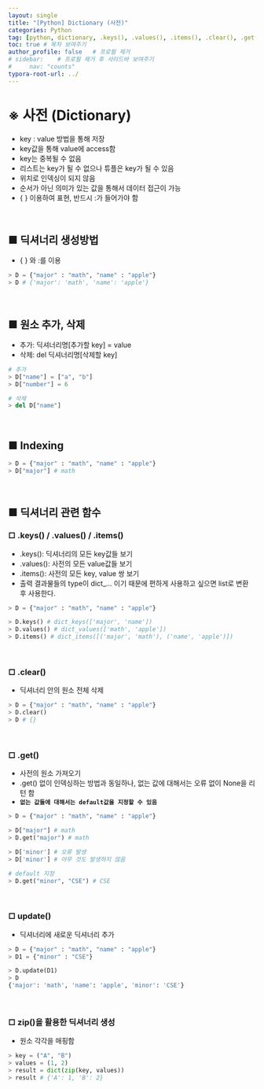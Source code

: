 ```yaml
---
layout: single
title: "[Python] Dictionary (사전)"
categories: Python
tag: [python, dictionary, .keys(), .values(), .items(), .clear(), .get(), .update(), zip()]
toc: true # 목차 보여주기
author_profile: false   # 프로필 제거
# sidebar:    # 프로필 제거 후 사이드바 보여주기
#     nav: "counts"
typora-root-url: ../
---
```


# ※ 사전 (Dictionary)
- key : value 방법을 통해 저장
- key값을 통해 value에 access함
- key는 중복될 수 없음
- 리스트는 key가 될 수 없으나 튜플은 key가 될 수 있음
- 위치로 인덱싱이 되지 않음
- 순서가 아닌 의미가 있는 값을 통해서 데이터 접근이 가능
- { } 이용하여 표현, 반드시 :가 들어가야 함

<br>

## ■ 딕셔너리 생성방법
- { } 와 :를 이용

```py
> D = {"major" : "math", "name" : "apple"}
> D # {'major': 'math', 'name': 'apple'}
```

<br>

## ■ 원소 추가, 삭제
- 추가: 딕셔너리명[추가할 key] = value
- 삭제: del 딕셔너리명[삭제할 key]

```py
# 추가
> D["name"] = ["a", "b"]
> D["number"] = 6

# 삭제
> del D["name"]
```

<br>

## ■ Indexing

```py
> D = {"major" : "math", "name" : "apple"}
> D["major"] # math
```

<br>

## ■ 딕셔너리 관련 함수
### □ .keys() / .values() / .items()
- .keys(): 딕셔너리의 모든 key값들 보기
- .values(): 사전의 모든 value값들 보기
- .items(): 사전의 모든 key, value 쌍 보기
- 출력 결과물들의 type이 dict_... 이기 때문에 편하게 사용하고 싶으면 list로 변환 후 사용한다.

```py
> D = {"major" : "math", "name" : "apple"}

> D.keys() # dict_keys(['major', 'name'])
> D.values() # dict_values(['math', 'apple'])
> D.items() # dict_items([('major', 'math'), ('name', 'apple')])
```

<br>

### □ .clear()
- 딕셔너리 안의 원소 전체 삭제

```py
> D = {"major" : "math", "name" : "apple"}
> D.clear()
> D # {}
```

<br>

### □ .get()
- 사전의 원소 가져오기
- .get() 없이 인덱싱하는 방법과 동일하나, 없는 값에 대해서는 오류 없이 None을 리턴 함
- **`없는 값들에 대해서는 default값을 지정할 수 있음`**

```py
> D = {"major" : "math", "name" : "apple"}

> D["major"] # math
> D.get("major") # math

> D['minor'] # 오류 발생
> D['minor'] # 아무 것도 발생하지 않음

# default 지정
> D.get("minor", "CSE") # CSE
```

<br>

### □ update()
- 딕셔너리에 새로운 딕셔너리 추가

```py
> D = {"major" : "math", "name" : "apple"}
> D1 = {"minor" : "CSE"}

> D.update(D1)
> D
{'major': 'math', 'name': 'apple', 'minor': 'CSE'}
```

<br>

### □ zip()을 활용한 딕셔너리 생성
- 원소 각각을 매핑함

```py
> key = ("A", "B")
> values = (1, 2)
> result = dict(zip(key, values))
> result # {'A': 1, 'B': 2}
```